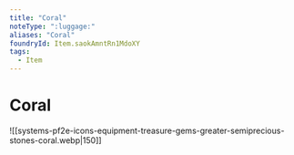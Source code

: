 ```yaml
---
title: "Coral"
noteType: ":luggage:"
aliases: "Coral"
foundryId: Item.saokAmntRn1MdoXY
tags:
  - Item
---
```


# Coral
![[systems-pf2e-icons-equipment-treasure-gems-greater-semiprecious-stones-coral.webp|150]]
